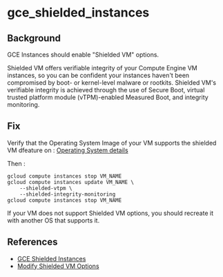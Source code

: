# gce_shielded_instances

## Background

GCE Instances should enable "Shielded VM" options.

Shielded VM offers verifiable integrity of your Compute Engine VM instances, so you can be confident your instances haven't been compromised by boot- or kernel-level malware or rootkits. Shielded VM's verifiable integrity is achieved through the use of Secure Boot, virtual trusted platform module (vTPM)-enabled Measured Boot, and integrity monitoring.

## Fix

Verify that the Operating System Image of your VM supports the shielded VM dfeature on :
[Operating System details](https://cloud.google.com/compute/docs/images/os-details#general-info)

Then :

```shell
gcloud compute instances stop VM_NAME
gcloud compute instances update VM_NAME \
    --shielded-vtpm \
    --shielded-integrity-monitoring
gcloud compute instances stop VM_NAME
```

If your VM does not support Shielded VM options, you should recreate it with another OS that supports it.

## References

- [GCE Shielded Instances](https://cloud.google.com/security/shielded-cloud/shielded-vm)
- [Modify Shielded VM Options](https://cloud.google.com/compute/docs/instances/modifying-shielded-vm)
